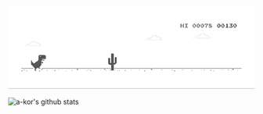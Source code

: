 ![](https://github.com/a-kbv/a-kbv/blob/main/dino.gif)

![a-kor's github stats](https://github-readme-stats.vercel.app/api?username=a-kor&show_icons=true&title_color=ffc857&icon_color=8ac926&text_color=daf7dc&bg_color=151515)
 
